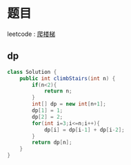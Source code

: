# 题目
leetcode : [爬楼梯](https://leetcode-cn.com/problems/climbing-stairs/)

## dp
```Java
class Solution {
    public int climbStairs(int n) {
        if(n<2){
            return n;
        }
        int[] dp = new int[n+1];
        dp[1] = 1;
        dp[2] = 2;
        for(int i=3;i<=n;i++){
            dp[i] = dp[i-1] + dp[i-2];
        }
        return dp[n];
    }
}

```
